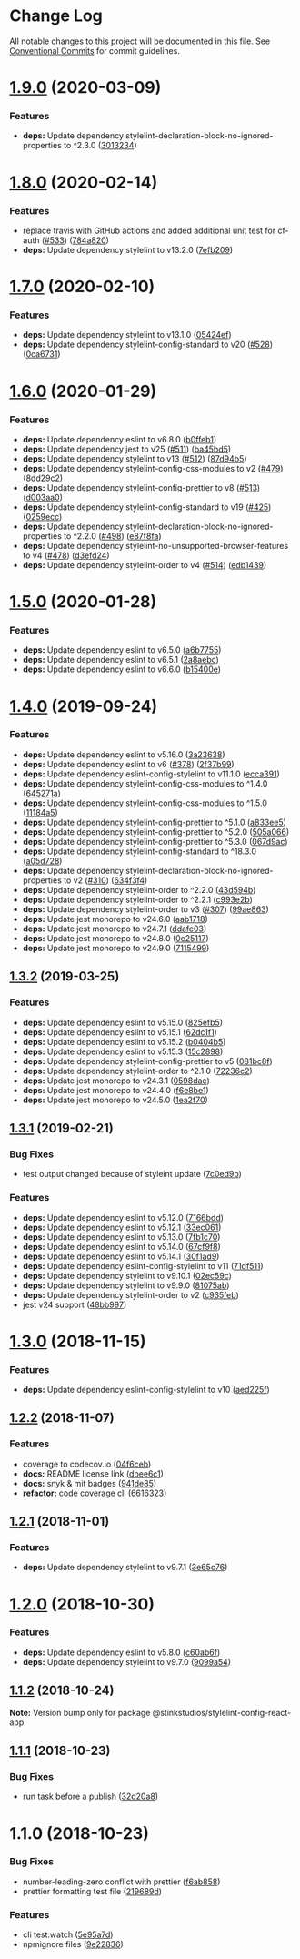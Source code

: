 # Change Log

All notable changes to this project will be documented in this file.
See [Conventional Commits](https://conventionalcommits.org) for commit guidelines.

# [1.9.0](https://github.com/Stinkstudios/npm-packages/compare/@stinkstudios/stylelint-config-react-app@1.8.0...@stinkstudios/stylelint-config-react-app@1.9.0) (2020-03-09)


### Features

* **deps:** Update dependency stylelint-declaration-block-no-ignored-properties to ^2.3.0 ([3013234](https://github.com/Stinkstudios/npm-packages/commit/30132349add71c79b7a6e0aa3f7951e03a4be713))





# [1.8.0](https://github.com/Stinkstudios/npm-packages/compare/@stinkstudios/stylelint-config-react-app@1.7.0...@stinkstudios/stylelint-config-react-app@1.8.0) (2020-02-14)


### Features

* replace travis with GitHub actions and added additional unit test for cf-auth ([#533](https://github.com/Stinkstudios/npm-packages/issues/533)) ([784a820](https://github.com/Stinkstudios/npm-packages/commit/784a820cf110cb2888eaa3569557174e146cd018))
* **deps:** Update dependency stylelint to v13.2.0 ([7efb209](https://github.com/Stinkstudios/npm-packages/commit/7efb2097ae0030714aa3fab78ef7d60cca636397))





# [1.7.0](https://github.com/Stinkstudios/npm-packages/compare/@stinkstudios/stylelint-config-react-app@1.6.0...@stinkstudios/stylelint-config-react-app@1.7.0) (2020-02-10)


### Features

* **deps:** Update dependency stylelint to v13.1.0 ([05424ef](https://github.com/Stinkstudios/npm-packages/commit/05424ef4b73299862d2c9f151f21cc86de0b6710))
* **deps:** Update dependency stylelint-config-standard to v20 ([#528](https://github.com/Stinkstudios/npm-packages/issues/528)) ([0ca6731](https://github.com/Stinkstudios/npm-packages/commit/0ca6731d0d18a02409eeba77b6243f9d78c5ec35))





# [1.6.0](https://github.com/Stinkstudios/npm-packages/compare/@stinkstudios/stylelint-config-react-app@1.5.0...@stinkstudios/stylelint-config-react-app@1.6.0) (2020-01-29)


### Features

* **deps:** Update dependency eslint to v6.8.0 ([b0ffeb1](https://github.com/Stinkstudios/npm-packages/commit/b0ffeb15f9d763576d14ab408cdcd1e0f050d54a))
* **deps:** Update dependency jest to v25 ([#511](https://github.com/Stinkstudios/npm-packages/issues/511)) ([ba45bd5](https://github.com/Stinkstudios/npm-packages/commit/ba45bd5b4019f31942aaffcc8a8e2b0c05f3da96))
* **deps:** Update dependency stylelint to v13 ([#512](https://github.com/Stinkstudios/npm-packages/issues/512)) ([87d94b5](https://github.com/Stinkstudios/npm-packages/commit/87d94b549360065378efce795a18817e425509d8))
* **deps:** Update dependency stylelint-config-css-modules to v2 ([#479](https://github.com/Stinkstudios/npm-packages/issues/479)) ([8dd29c2](https://github.com/Stinkstudios/npm-packages/commit/8dd29c2e3460b49f0b994cdfa97e75c0a1167777))
* **deps:** Update dependency stylelint-config-prettier to v8 ([#513](https://github.com/Stinkstudios/npm-packages/issues/513)) ([d003aa0](https://github.com/Stinkstudios/npm-packages/commit/d003aa0120b3ea1a558bcf44b042fd0345fe002e))
* **deps:** Update dependency stylelint-config-standard to v19 ([#425](https://github.com/Stinkstudios/npm-packages/issues/425)) ([0259ecc](https://github.com/Stinkstudios/npm-packages/commit/0259ecc2c35d855e9b2ba44e9f6cada8dbe14d57))
* **deps:** Update dependency stylelint-declaration-block-no-ignored-properties to ^2.2.0 ([#498](https://github.com/Stinkstudios/npm-packages/issues/498)) ([e87f8fa](https://github.com/Stinkstudios/npm-packages/commit/e87f8faffab10fa1ebcbc4ce12c98b46dedd9f88))
* **deps:** Update dependency stylelint-no-unsupported-browser-features to v4 ([#478](https://github.com/Stinkstudios/npm-packages/issues/478)) ([d3efd24](https://github.com/Stinkstudios/npm-packages/commit/d3efd246af951d72111ebd68a8d0437a35c080a7))
* **deps:** Update dependency stylelint-order to v4 ([#514](https://github.com/Stinkstudios/npm-packages/issues/514)) ([edb1439](https://github.com/Stinkstudios/npm-packages/commit/edb1439e9849dd16075c03c32c47f5302c0b48e3))





# [1.5.0](https://github.com/Stinkstudios/npm-packages/compare/@stinkstudios/stylelint-config-react-app@1.4.0...@stinkstudios/stylelint-config-react-app@1.5.0) (2020-01-28)


### Features

* **deps:** Update dependency eslint to v6.5.0 ([a6b7755](https://github.com/Stinkstudios/npm-packages/commit/a6b7755d26cf217ecbb70d76b9aab5b8744b4f75))
* **deps:** Update dependency eslint to v6.5.1 ([2a8aebc](https://github.com/Stinkstudios/npm-packages/commit/2a8aebc65d7c529165e42ecc46d40af589bc7eda))
* **deps:** Update dependency eslint to v6.6.0 ([b15400e](https://github.com/Stinkstudios/npm-packages/commit/b15400ec68cca1321a9269da02ef8619415b11a3))





# [1.4.0](https://github.com/Stinkstudios/npm-packages/compare/@stinkstudios/stylelint-config-react-app@1.3.2...@stinkstudios/stylelint-config-react-app@1.4.0) (2019-09-24)


### Features

* **deps:** Update dependency eslint to v5.16.0 ([3a23638](https://github.com/Stinkstudios/npm-packages/commit/3a23638))
* **deps:** Update dependency eslint to v6 ([#378](https://github.com/Stinkstudios/npm-packages/issues/378)) ([2f37b99](https://github.com/Stinkstudios/npm-packages/commit/2f37b99))
* **deps:** Update dependency eslint-config-stylelint to v11.1.0 ([ecca391](https://github.com/Stinkstudios/npm-packages/commit/ecca391))
* **deps:** Update dependency stylelint-config-css-modules to ^1.4.0 ([645271a](https://github.com/Stinkstudios/npm-packages/commit/645271a))
* **deps:** Update dependency stylelint-config-css-modules to ^1.5.0 ([11184a5](https://github.com/Stinkstudios/npm-packages/commit/11184a5))
* **deps:** Update dependency stylelint-config-prettier to ^5.1.0 ([a833ee5](https://github.com/Stinkstudios/npm-packages/commit/a833ee5))
* **deps:** Update dependency stylelint-config-prettier to ^5.2.0 ([505a066](https://github.com/Stinkstudios/npm-packages/commit/505a066))
* **deps:** Update dependency stylelint-config-prettier to ^5.3.0 ([067d9ac](https://github.com/Stinkstudios/npm-packages/commit/067d9ac))
* **deps:** Update dependency stylelint-config-standard to ^18.3.0 ([a05d728](https://github.com/Stinkstudios/npm-packages/commit/a05d728))
* **deps:** Update dependency stylelint-declaration-block-no-ignored-properties to v2 ([#310](https://github.com/Stinkstudios/npm-packages/issues/310)) ([634f3f4](https://github.com/Stinkstudios/npm-packages/commit/634f3f4))
* **deps:** Update dependency stylelint-order to ^2.2.0 ([43d594b](https://github.com/Stinkstudios/npm-packages/commit/43d594b))
* **deps:** Update dependency stylelint-order to ^2.2.1 ([c993e2b](https://github.com/Stinkstudios/npm-packages/commit/c993e2b))
* **deps:** Update dependency stylelint-order to v3 ([#307](https://github.com/Stinkstudios/npm-packages/issues/307)) ([99ae863](https://github.com/Stinkstudios/npm-packages/commit/99ae863))
* **deps:** Update jest monorepo to v24.6.0 ([aab1718](https://github.com/Stinkstudios/npm-packages/commit/aab1718))
* **deps:** Update jest monorepo to v24.7.1 ([ddafe03](https://github.com/Stinkstudios/npm-packages/commit/ddafe03))
* **deps:** Update jest monorepo to v24.8.0 ([0e25117](https://github.com/Stinkstudios/npm-packages/commit/0e25117))
* **deps:** Update jest monorepo to v24.9.0 ([7115499](https://github.com/Stinkstudios/npm-packages/commit/7115499))





## [1.3.2](https://github.com/Stinkstudios/npm-packages/compare/@stinkstudios/stylelint-config-react-app@1.3.1...@stinkstudios/stylelint-config-react-app@1.3.2) (2019-03-25)


### Features

* **deps:** Update dependency eslint to v5.15.0 ([825efb5](https://github.com/Stinkstudios/npm-packages/commit/825efb5))
* **deps:** Update dependency eslint to v5.15.1 ([62dc1f1](https://github.com/Stinkstudios/npm-packages/commit/62dc1f1))
* **deps:** Update dependency eslint to v5.15.2 ([b0404b5](https://github.com/Stinkstudios/npm-packages/commit/b0404b5))
* **deps:** Update dependency eslint to v5.15.3 ([15c2898](https://github.com/Stinkstudios/npm-packages/commit/15c2898))
* **deps:** Update dependency stylelint-config-prettier to v5 ([081bc8f](https://github.com/Stinkstudios/npm-packages/commit/081bc8f))
* **deps:** Update dependency stylelint-order to ^2.1.0 ([72236c2](https://github.com/Stinkstudios/npm-packages/commit/72236c2))
* **deps:** Update jest monorepo to v24.3.1 ([0598dae](https://github.com/Stinkstudios/npm-packages/commit/0598dae))
* **deps:** Update jest monorepo to v24.4.0 ([f6e8be1](https://github.com/Stinkstudios/npm-packages/commit/f6e8be1))
* **deps:** Update jest monorepo to v24.5.0 ([1ea2f70](https://github.com/Stinkstudios/npm-packages/commit/1ea2f70))





## [1.3.1](https://github.com/Stinkstudios/npm-packages/compare/@stinkstudios/stylelint-config-react-app@1.3.0...@stinkstudios/stylelint-config-react-app@1.3.1) (2019-02-21)


### Bug Fixes

* test output changed because of styleint update ([7c0ed9b](https://github.com/Stinkstudios/npm-packages/commit/7c0ed9b))


### Features

* **deps:** Update dependency eslint to v5.12.0 ([7166bdd](https://github.com/Stinkstudios/npm-packages/commit/7166bdd))
* **deps:** Update dependency eslint to v5.12.1 ([33ec061](https://github.com/Stinkstudios/npm-packages/commit/33ec061))
* **deps:** Update dependency eslint to v5.13.0 ([7fb1c70](https://github.com/Stinkstudios/npm-packages/commit/7fb1c70))
* **deps:** Update dependency eslint to v5.14.0 ([67cf9f8](https://github.com/Stinkstudios/npm-packages/commit/67cf9f8))
* **deps:** Update dependency eslint to v5.14.1 ([30f1ad9](https://github.com/Stinkstudios/npm-packages/commit/30f1ad9))
* **deps:** Update dependency eslint-config-stylelint to v11 ([71df511](https://github.com/Stinkstudios/npm-packages/commit/71df511))
* **deps:** Update dependency stylelint to v9.10.1 ([02ec59c](https://github.com/Stinkstudios/npm-packages/commit/02ec59c))
* **deps:** Update dependency stylelint to v9.9.0 ([81075ab](https://github.com/Stinkstudios/npm-packages/commit/81075ab))
* **deps:** Update dependency stylelint-order to v2 ([c935feb](https://github.com/Stinkstudios/npm-packages/commit/c935feb))
* jest v24 support ([48bb997](https://github.com/Stinkstudios/npm-packages/commit/48bb997))





# [1.3.0](https://github.com/Stinkstudios/npm-packages/compare/@stinkstudios/stylelint-config-react-app@1.2.2...@stinkstudios/stylelint-config-react-app@1.3.0) (2018-11-15)


### Features

* **deps:** Update dependency eslint-config-stylelint to v10 ([aed225f](https://github.com/Stinkstudios/npm-packages/commit/aed225f))





## [1.2.2](https://github.com/Stinkstudios/npm-packages/compare/@stinkstudios/stylelint-config-react-app@1.2.1...@stinkstudios/stylelint-config-react-app@1.2.2) (2018-11-07)


### Features

* coverage to codecov.io ([04f6ceb](https://github.com/Stinkstudios/npm-packages/commit/04f6ceb))
* **docs:**  README license link ([dbee6c1](https://github.com/Stinkstudios/npm-packages/commit/dbee6c1))
* **docs:** snyk & mit badges ([941de85](https://github.com/Stinkstudios/npm-packages/commit/941de85))
* **refactor:** code coverage cli ([6616323](https://github.com/Stinkstudios/npm-packages/commit/6616323))





## [1.2.1](https://github.com/Stinkstudios/npm-packages/compare/@stinkstudios/stylelint-config-react-app@1.2.0...@stinkstudios/stylelint-config-react-app@1.2.1) (2018-11-01)


### Features

* **deps:** Update dependency stylelint to v9.7.1 ([3e65c76](https://github.com/Stinkstudios/npm-packages/commit/3e65c76))





# [1.2.0](https://github.com/Stinkstudios/npm-packages/compare/@stinkstudios/stylelint-config-react-app@1.1.2...@stinkstudios/stylelint-config-react-app@1.2.0) (2018-10-30)


### Features

* **deps:** Update dependency eslint to v5.8.0 ([c60ab6f](https://github.com/Stinkstudios/npm-packages/commit/c60ab6f))
* **deps:** Update dependency stylelint to v9.7.0 ([9099a54](https://github.com/Stinkstudios/npm-packages/commit/9099a54))





## [1.1.2](https://github.com/Stinkstudios/npm-packages/compare/@stinkstudios/stylelint-config-react-app@1.1.1...@stinkstudios/stylelint-config-react-app@1.1.2) (2018-10-24)

**Note:** Version bump only for package @stinkstudios/stylelint-config-react-app





## [1.1.1](https://github.com/Stinkstudios/npm-packages/compare/@stinkstudios/stylelint-config-react-app@1.1.0...@stinkstudios/stylelint-config-react-app@1.1.1) (2018-10-23)


### Bug Fixes

* run task before a publish ([32d20a8](https://github.com/Stinkstudios/npm-packages/commit/32d20a8))





# 1.1.0 (2018-10-23)


### Bug Fixes

* number-leading-zero conflict with prettier ([f6ab858](https://github.com/Stinkstudios/npm-packages/commit/f6ab858))
* prettier formatting test file ([219689d](https://github.com/Stinkstudios/npm-packages/commit/219689d))


### Features

* cli test:watch ([5e95a7d](https://github.com/Stinkstudios/npm-packages/commit/5e95a7d))
* npmignore files ([9e22836](https://github.com/Stinkstudios/npm-packages/commit/9e22836))
